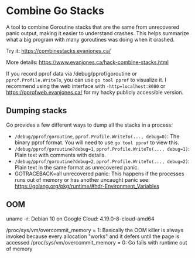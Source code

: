 # Combine Go Stacks

A tool to combine Goroutine stacks that are the same from unrecovered panic output, making it easier to understand crashes. This helps summarize what a big program with many goroutines was doing when it crashed.

Try it: https://combinestacks.evanjones.ca/

More details: https://www.evanjones.ca/hack-combine-stacks.html


If you record pprof data via /debug/pprof/goroutine or `pprof.Profile.WriteTo`, you can use `go tool pprof` to visualize it. I recommend using the web interface with `-http=localhost:8080` or https://pprofweb.evanjones.ca/ for my hacky publicly accessible version.


## Dumping stacks

Go provides a few different ways to dump all the stacks in a process:

* `/debug/pprof/goroutine`, `pprof.Profile.WriteTo(..., debug=0)`: The binary pprof format. You will need to use `go tool pprof` to view this.
* `/debug/pprof/goroutine?debug=1`, `pprof.Profile.WriteTo(..., debug=1)`: Plain text with comments with details.
* `/debug/pprof/goroutine?debug=2`, `pprof.Profile.WriteTo(..., debug=2)`: Plain text in the same format as unrecovered panic.
* GOTRACEBACK=all unrecovered panic: This happens if the processes runs out of memory or has another uncaught panic see: https://golang.org/pkg/runtime/#hdr-Environment_Variables


## OOM 

uname -r: Debian 10 on Google Cloud: 4.19.0-8-cloud-amd64

/proc/sys/vm/overcommit_memory = 1: Basically the OOM killer is always invoked because every allocation "works" and it defers until the page is accessed
/proc/sys/vm/overcommit_memory = 0: Go fails with runtime out of memory

